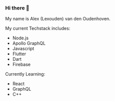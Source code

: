 ### Hi there 👋

My name is Alex (Lexouden) van den Oudenhoven.

My current Techstack includes:
- Node.js
- Apollo GraphQL
- Javascript
- Flutter
- Dart
- Firebase

Currently Learning:
- React
- GraphQL
- C++

<!--
**Lexouden/Lexouden** is a ✨ _special_ ✨ repository because its `README.md` (this file) appears on your GitHub profile.

Here are some ideas to get you started:

- 🔭 I’m currently working on ...
- 🌱 I’m currently learning ...
- 👯 I’m looking to collaborate on ...
- 🤔 I’m looking for help with ...
- 💬 Ask me about ...
- 📫 How to reach me: ...
- 😄 Pronouns: ...
- ⚡ Fun fact: ...
-->


